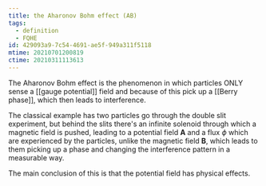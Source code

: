 ```yaml
---
title: the Aharonov Bohm effect (AB)
tags:
  - definition
  - FQHE
id: 429093a9-7c54-4691-ae5f-949a311f5118
mtime: 20210701200819
ctime: 20210311113613
---
```


The Aharonov Bohm effect is the phenomenon in which particles ONLY sense a [[gauge potential]] field and because of this pick up a [[Berry phase]], which then leads to interference.

The classical example has two particles go through the double slit experiment, but behind the slits there's an infinite solenoid through which a magnetic field is pushed, leading to a potential field $\textbf{A}$ and a flux $\phi$ which are experienced by the particles, unlike the magnetic field $\mathbf{B}$, which leads to them picking up a phase and changing the interference pattern in a measurable way.

The main conclusion of this is that the potential field has physical effects.
